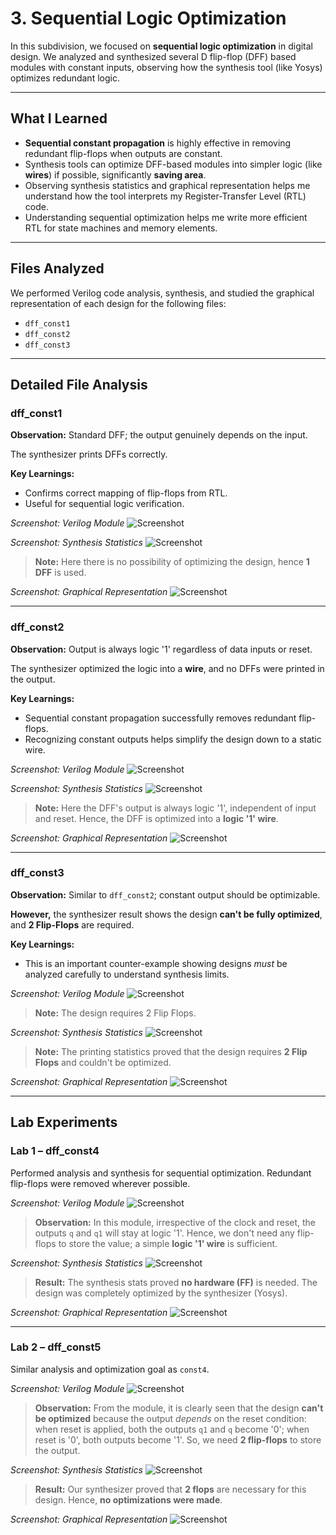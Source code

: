 # 3. Sequential Logic Optimization

In this subdivision, we focused on **sequential logic optimization** in digital design. We analyzed and synthesized several D flip-flop (DFF) based modules with constant inputs, observing how the synthesis tool (like Yosys) optimizes redundant logic.

---

## What I Learned

- **Sequential constant propagation** is highly effective in removing redundant flip-flops when outputs are constant.
- Synthesis tools can optimize DFF-based modules into simpler logic (like **wires**) if possible, significantly **saving area**.
- Observing synthesis statistics and graphical representation helps me understand how the tool interprets my Register-Transfer Level (RTL) code.
- Understanding sequential optimization helps me write more efficient RTL for state machines and memory elements.

---

## Files Analyzed

We performed Verilog code analysis, synthesis, and studied the graphical representation of each design for the following files:

- `dff_const1`
- `dff_const2`
- `dff_const3`

---

## Detailed File Analysis

### dff_const1

**Observation:** Standard DFF; the output genuinely depends on the input.

The synthesizer prints DFFs correctly.

**Key Learnings:**
- Confirms correct mapping of flip-flops from RTL.
- Useful for sequential logic verification.

*Screenshot: Verilog Module*
![Screenshot](images/4.1.png)


*Screenshot: Synthesis Statistics*
![Screenshot](images/4.2.png)

> **Note:** Here there is no possibility of optimizing the design, hence **1 DFF** is used.

*Screenshot: Graphical Representation*
![Screenshot](images/4.3.png)

---

### dff_const2

**Observation:** Output is always logic '1' regardless of data inputs or reset.

The synthesizer optimized the logic into a **wire**, and no DFFs were printed in the output.

**Key Learnings:**
- Sequential constant propagation successfully removes redundant flip-flops.
- Recognizing constant outputs helps simplify the design down to a static wire.

*Screenshot: Verilog Module*
![Screenshot](images/4.4.png)

*Screenshot: Synthesis Statistics*
![Screenshot](images/4.5.png)

> **Note:** Here the DFF's output is always logic '1', independent of input and reset. Hence, the DFF is optimized into a **logic '1' wire**.

*Screenshot: Graphical Representation*
![Screenshot](images/4.6.png)

---

### dff_const3

**Observation:** Similar to `dff_const2`; constant output should be optimizable.

**However,** the synthesizer result shows the design **can't be fully optimized**, and **2 Flip-Flops** are required.

**Key Learnings:**
- This is an important counter-example showing designs *must* be analyzed carefully to understand synthesis limits.

*Screenshot: Verilog Module*
![Screenshot](images/4.7.png)

> **Note:** The design requires 2 Flip Flops.

*Screenshot: Synthesis Statistics*
![Screenshot](images/4.8.png)

> **Note:** The printing statistics proved that the design requires **2 Flip Flops** and couldn't be optimized.

*Screenshot: Graphical Representation*
![Screenshot](images/4.9.png)

---

## Lab Experiments

### Lab 1 – dff_const4

Performed analysis and synthesis for sequential optimization. Redundant flip-flops were removed wherever possible.

*Screenshot: Verilog Module*
![Screenshot](images/4.10.png)

> **Observation:** In this module, irrespective of the clock and reset, the outputs `q` and `q1` will stay at logic '1'. Hence, we don't need any flip-flops to store the value; a simple **logic '1' wire** is sufficient.

*Screenshot: Synthesis Statistics*
![Screenshot](images/4.11.png)

> **Result:** The synthesis stats proved **no hardware (FF)** is needed. The design was completely optimized by the synthesizer (Yosys).

*Screenshot: Graphical Representation*
![Screenshot](images/4.12.png)

---

### Lab 2 – dff_const5

Similar analysis and optimization goal as `const4`.

*Screenshot: Verilog Module*
![Screenshot](images/4.13.png)

> **Observation:** From the module, it is clearly seen that the design **can't be optimized** because the output *depends* on the reset condition: when reset is applied, both the outputs `q1` and `q` become '0'; when reset is '0', both outputs become '1'. So, we need **2 flip-flops** to store the output.

*Screenshot: Synthesis Statistics*
![Screenshot](images/4.14.png)

> **Result:** Our synthesizer proved that **2 flops** are necessary for this design. Hence, **no optimizations were made**.

*Screenshot: Graphical Representation*
![Screenshot](images/4.15.png)